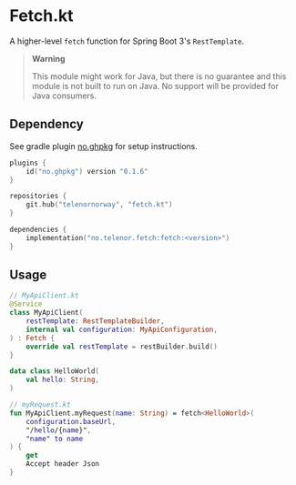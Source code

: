 # Fetch.kt

A higher-level `fetch` function for Spring Boot 3's `RestTemplate`.

> **Warning**
>
> This module might work for Java, but there is no guarantee and this
> module is not built to run on Java. No support will be provided for
> Java consumers.

## Dependency

See gradle plugin [no.ghpkg](https://github.com/testersen/no.ghpkg)
for setup instructions.

```kotlin
plugins {
	id("no.ghpkg") version "0.1.6"
}

repositories {
	git.hub("telenornorway", "fetch.kt")
}

dependencies {
	implementation("no.telenor.fetch:fetch:<version>")
}
```

## Usage

```kotlin
// MyApiClient.kt
@Service
class MyApiClient(
	restTemplate: RestTemplateBuilder,
	internal val configuration: MyApiConfiguration,
) : Fetch {
	override val restTemplate = restBuilder.build()
}

data class HelloWorld(
	val hello: String,
)

// myRequest.kt
fun MyApiClient.myRequest(name: String) = fetch<HelloWorld>(
	configuration.baseUrl,
	"/hello/{name}",
	"name" to name
) {
	get
	Accept header Json
}
```
